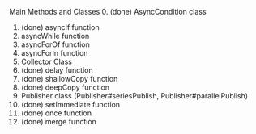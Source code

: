 
Main Methods and Classes
  0. (done) AsyncCondition class
  1. (done) asyncIf function
  2. asyncWhile function
  3. asyncForOf function
  4. asyncForIn function
  5. Collector Class
  6. (done) delay function
  7. (done) shallowCopy function
  8. (done) deepCopy function
  9. Publisher class (Publisher#seriesPublish, Publisher#parallelPublish)
  10. (done) setImmediate function
  11. (done) once function
  12. (done) merge function
  
